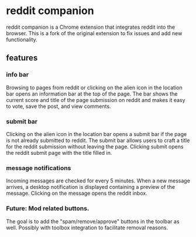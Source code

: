 # reddit companion

reddit companion is a Chrome extension that integrates reddit into the browser. 
This is a fork of the original extension to fix issues and add new functionality.

## features

### info bar

Browsing to pages from reddit or clicking on the alien icon in the location bar
opens an information bar at the top of the page. The bar shows the current score
and title of the page submission on reddit and makes it easy to vote, save the 
post, and view comments.

### submit bar

Clicking on the alien icon in the location bar opens a submit bar if the page 
is not already submitted to reddit. The submit bar allows users to craft a title
for the reddit submission without leaving the page. Clicking submit opens the 
reddit submit page with the title filled in.

### message notifications

Incoming messages are checked for every 5 minutes. When a new message arrives, 
a desktop notification is displayed containing a preview of the message. 
Clicking on the message opens the reddit inbox.

### Future: Mod related buttons.

The goal is to add the "spam/remove/approve" buttons in the toolbar as well. Possibly with toolbox integration to facilitate removal reasons. 
